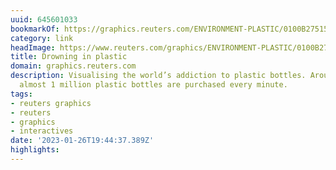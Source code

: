 ```yaml
---
uuid: 645601033
bookmarkOf: https://graphics.reuters.com/ENVIRONMENT-PLASTIC/0100B275155/index.html
category: link
headImage: https://www.reuters.com/graphics/ENVIRONMENT-PLASTIC/0100B275155/images/share-card.png
title: Drowning in plastic
domain: graphics.reuters.com
description: Visualising the world’s addiction to plastic bottles. Around the world,
  almost 1 million plastic bottles are purchased every minute.
tags:
- reuters graphics
- reuters
- graphics
- interactives
date: '2023-01-26T19:44:37.389Z'
highlights: 
---
```



